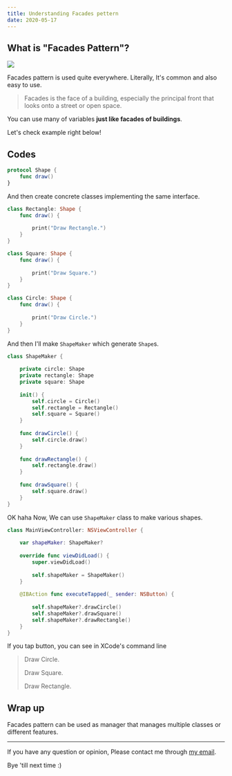```yaml
---
title: Understanding Facades pettern
date: 2020-05-17
---
```

## What is "Facades Pattern"?

![](https://www.tutorialspoint.com/design_pattern/images/facade_pattern_uml_diagram.jpg)



Facades pattern is used quite everywhere. Literally, It's common and also easy to use.

> Facades is the face of a building, especially the principal front that looks onto a street or open space.

You can use many of variables **just like facades of buildings**.

Let's check example right below!

## Codes

```swift
protocol Shape {
    func draw()
}
```

And then create concrete classes implementing the same interface.

```swift
class Rectangle: Shape {
    func draw() {
      
        print("Draw Rectangle.")
    }
}
```

```swift
class Square: Shape {
    func draw() {
      
        print("Draw Square.")
    }
}
```

```swift
class Circle: Shape {
    func draw() {
        
        print("Draw Circle.")
    }
}
```

And then I'll make ```ShapeMaker``` which generate ```Shape```s.

```swift
class ShapeMaker {
  
    private circle: Shape
    private rectangle: Shape
    private square: Shape
  
    init() {
        self.circle = Circle()
        self.rectangle = Rectangle()
        self.square = Square()
    }
  
    func drawCircle() {
        self.circle.draw()
    }
  
    func drawRectangle() {
        self.rectangle.draw()
    }
  
    func drawSquare() {
        self.square.draw()
    }
}
```

OK haha Now, We can use ```ShapeMaker``` class to make various shapes.

```swift
class MainViewController: NSViewController {
  
    var shapeMaker: ShapeMaker?
  
    override func viewDidLoad() {
        super.viewDidLoad()
      
        self.shapeMaker = ShapeMaker()
    }
  
    @IBAction func executeTapped(_ sender: NSButton) {
      
        self.shapeMaker?.drawCircle()
        self.shapeMaker?.drawSquare()
        self.shapeMaker?.drawRectangle()
    }
}
```

If you tap button, you can see in XCode's command line

> Draw Circle.
>
> Draw Square.
>
> Draw Rectangle.

## Wrap up

Facades pattern can be used as manager that manages multiple classes or different features.

***

If you have any question or opinion, Please contact me through [my email](mailto:aksidion@kreimben.com).

Bye 'till next time :)